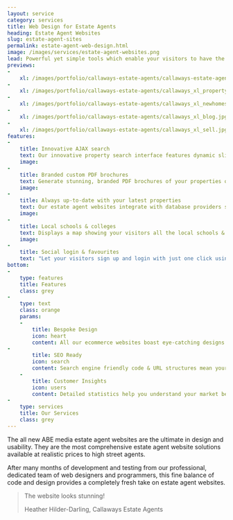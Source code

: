 ```yaml
---
layout: service
category: services
title: Web Design for Estate Agents
heading: Estate Agent Websites
slug: estate-agent-sites
permalink: estate-agent-web-design.html
image: /images/services/estate-agent-websites.png
lead: Powerful yet simple tools which enable your visitors to have the best user experience on your website
previews:
-
    xl: /images/portfolio/callaways-estate-agents/callaways-estate-agents-homepage_xl.jpg
-
    xl: /images/portfolio/callaways-estate-agents/callaways_xl_property.jpg
-
    xl: /images/portfolio/callaways-estate-agents/callaways_xl_newhomes.jpg
-
    xl: /images/portfolio/callaways-estate-agents/callaways_xl_blog.jpg
-
    xl: /images/portfolio/callaways-estate-agents/callaways_xl_sell.jpg
features:
-
    title: Innovative AJAX search
    text: Our innovative property search interface features dynamic sliders & instant results which update as the user selects search parameters.
    image: 
-
    title: Branded custom PDF brochures
    text: Generate stunning, branded PDF brochures of your properties on-the-fly which can be customised by the user to only include the data they want.
    image:
-
    title: Always up-to-date with your latest properties
    text: Our estate agent websites integrate with database providers such as DezRez so they are always up-to-date with your latest properties.
    image:
-
    title: Local schools & colleges
    text: Displays a map showing your visitors all the local schools & colleges with links to Ofsted inspection data and exam performance results.
    image:
-
    title: Social login & favourites
    text: "Let your visitors sign up and login with just one click using social profiles such as Google, LinkedIn or Facebook. This has proven to increase registration rates by up to 50%! (Source: Janrain.com)"
bottom:
-
    type: features
    title: Features
    class: grey
-
    type: text
    class: orange
    params:
    -
        title: Bespoke Design
        icon: heart
        content: All our ecommerce websites boast eye-catching designs  built around your brand to represent your business in the best possible way.
-
        title: SEO Ready
        icon: search
        content: Search engine friendly code & URL structures mean your website already comes optimised for maximum search engine performance.
    -
        title: Customer Insights
        icon: users
        content: Detailed statistics help you understand your market better and grow your client base, turning visitors into returning customers.
-
    type: services
    title: Our Services
    class: grey
---
```

The all new ABE media estate agent websites are the ultimate in design and usability. They are the most comprehensive estate agent website solutions available at realistic prices to high street agents.

After many months of development and testing from our professional, dedicated team of web designers and programmers, this fine balance of code and design provides a completely fresh take on estate agent websites.

<blockquote>
        <p>The website looks stunning!</p>
        <footer>Heather Hilder-Darling, Callaways Estate Agents</footer>
      </blockquote>